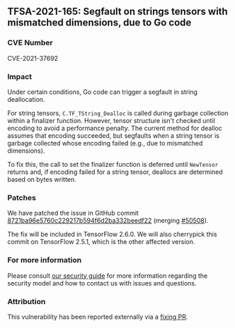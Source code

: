 ## TFSA-2021-165: Segfault on strings tensors with mismatched dimensions, due to Go code

### CVE Number
CVE-2021-37692

### Impact
Under certain conditions, Go code can trigger a segfault in string deallocation.

For string tensors, `C.TF_TString_Dealloc` is called during garbage collection within a finalizer function.  However, tensor structure isn't checked until encoding to avoid a performance penalty.  The current method for dealloc assumes that encoding succeeded, but segfaults when a string tensor is garbage collected whose encoding failed (e.g., due to mismatched dimensions).

To fix this, the call to set the finalizer function is deferred until `NewTensor` returns and, if encoding failed for a string tensor, deallocs are determined based on bytes written.

### Patches
We have patched the issue in GitHub commit [8721ba96e5760c229217b594f6d2ba332beedf22](https://github.com/galeone/tensorflow/commit/8721ba96e5760c229217b594f6d2ba332beedf22) (merging [#50508](https://github.com/galeone/tensorflow/pull/50508)).

The fix will be included in TensorFlow 2.6.0. We will also cherrypick this commit on TensorFlow 2.5.1, which is the other affected version.

### For more information
Please consult [our security guide](https://github.com/galeone/tensorflow/blob/master/SECURITY.md) for more information regarding the security model and how to contact us with issues and questions.

### Attribution
This vulnerability has been reported externally via a [fixing PR](https://github.com/galeone/tensorflow/pull/50508).
